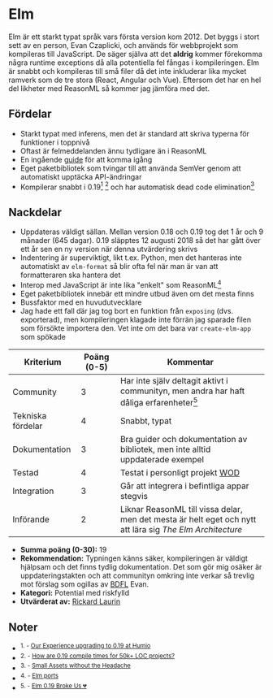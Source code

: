 # Elm

Elm är ett starkt typat språk vars första version kom 2012. Det byggs i stort sett av en person, Evan Czaplicki, och används för webbprojekt som kompileras till JavaScript. De säger själva att det **aldrig** kommer förekomma några runtime exceptions då alla potentiella fel fångas i kompileringen. Elm är snabbt och kompileras till små filer då det inte inkluderar lika mycket ramverk som de tre stora (React, Angular och Vue). Eftersom det har en hel del likheter med ReasonML så kommer jag jämföra med det.

## Fördelar

- Starkt typat med inferens, men det är standard att skriva typerna för funktioner i toppnivå
- Oftast är felmeddelanden ännu tydligare än i ReasonML
- En ingående [guide](https://guide.elm-lang.org/) för att komma igång
- Eget paketbibliotek som tvingar till att använda SemVer genom att automatiskt upptäcka API-ändringar
- Kompilerar snabbt i 0.19[<sup>1</sup>](https://discourse.elm-lang.org/t/our-experience-upgrading-to-0-19-at-humio/3258) [<sup>2</sup>](https://discourse.elm-lang.org/t/how-are-0-19-compile-times-for-50k-loc-projects/3680/7) och har automatisk dead code elimination[<sup>3</sup>](https://elm-lang.org/news/small-assets-without-the-headache)

## Nackdelar

- Uppdateras väldigt sällan. Mellan version 0.18 och 0.19 tog det 1 år och 9 månader (645 dagar). 0.19 släpptes 12 augusti 2018 så det har gått över ett år sen en ny version när denna utvärdering skrivs
- Indentering är superviktigt, likt t.ex. Python, men det hanteras inte automatiskt av `elm-format` så blir ofta fel när man är van att formatteraren ska hantera det
- Interop med JavaScript är inte lika "enkelt" som ReasonML[<sup>4</sup>](https://guide.elm-lang.org/interop/ports.html)
- Eget paketbibliotek innebär ett mindre utbud även om det mesta finns
- Bussfaktor med en huvudutvecklare
- Jag hade ett fall där jag tog bort en funktion från `exposing` (dvs. exporterad), men kompileringen klagade inte förrän jag sparade filen som försökte importera den. Vet inte om det bara var `create-elm-app` som spökade

| **Kriterium**     | **Poäng (0-5)** | **Kommentar**                                                                                                                                     |
| ----------------- | --------------- | ------------------------------------------------------------------------------------------------------------------------------------------------- |
| Community         | 3               | Har inte själv deltagit aktivt i communityn, men andra har haft dåliga erfarenheter[<sup>5</sup>](https://dev.to/kspeakman/elm-019-broke-us--khn) |
| Tekniska fördelar | 4               | Snabbt, typat                                                                                                                                     |
| Dokumentation     | 3               | Bra guider och dokumentation av bibliotek, men inte alltid uppdaterade exempel                                                                    |
| Testad            | 4               | Testat i personligt projekt [WOD](https://github.com/believer/wod-elm)                                                                            |
| Integration       | 3               | Går att integrera i befintliga appar stegvis                                                                                                      |
| Införande         | 2               | Liknar ReasonML till vissa delar, men det mesta är helt eget och nytt att lära sig _The Elm Architecture_                                         |

- **Summa poäng (0-30):** 19
- **Rekommendation:** Typningen känns säker, kompileringen är väldigt hjälpsam och det finns tydlig dokumentation. Det som gör mig osäker är uppdateringstakten och att communityn omkring inte verkar så trevlig mot förslag som ogillas av [BDFL](https://en.wikipedia.org/wiki/Benevolent_dictator_for_life) Evan.
- **Kategori:** Potential med riskfylld
- **Utvärderat av:** [Rickard Laurin](https://github.com/believer)

## Noter

- <sup>1. - [Our Experience upgrading to 0.19 at Humio](https://discourse.elm-lang.org/t/our-experience-upgrading-to-0-19-at-humio/3258)</sup>
- <sup>2. - [How are 0.19 compile times for 50k+ LOC projects?](https://discourse.elm-lang.org/t/how-are-0-19-compile-times-for-50k-loc-projects/3680/7)</sup>
- <sup>3. - [Small Assets without the Headache](https://elm-lang.org/news/small-assets-without-the-headache)</sup>
- <sup>4. - [Elm ports](https://guide.elm-lang.org/interop/ports.html)</sup>
- <sup>5. - [Elm 0.19 Broke Us 💔](https://dev.to/kspeakman/elm-019-broke-us--khn)</sup>
